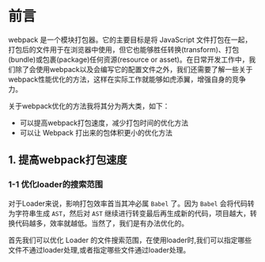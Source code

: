 # 前言

webpack 是一个模块打包器。它的主要目标是将 JavaScript 文件打包在一起，打包后的文件用于在浏览器中使用，但它也能够胜任转换(transform)、打包(bundle)或包裹(package)任何资源(resource or asset)。在日常开发工作中，我们除了会使用webpack以及会编写它的配置文件之外，我们还需要了解一些关于webpack性能优化的方法，这样在实际工作就能够如虎添翼，增强自身的竞争力。

关于webpack优化的方法我将其分为两大类，如下：

- 可以提高webpack打包速度，减少打包时间的优化方法
- 可以让 Webpack 打出来的包体积更小的优化方法

## 1. 提高webpack打包速度

### 1-1 优化loader的搜索范围

对于Loader来说，影响打包效率首当其冲必属 `Babel` 了。因为 `Babel` 会将代码转为字符串生成 `AST`，然后对 `AST` 继续进行转变最后再生成新的代码，项目越大，转换代码越多，效率就越低。当然了，我们是有办法优化的。

首先我们可以优化 Loader 的文件搜索范围，在使用loader时,我们可以指定哪些文件不通过loader处理,或者指定哪些文件通过loader处理。






